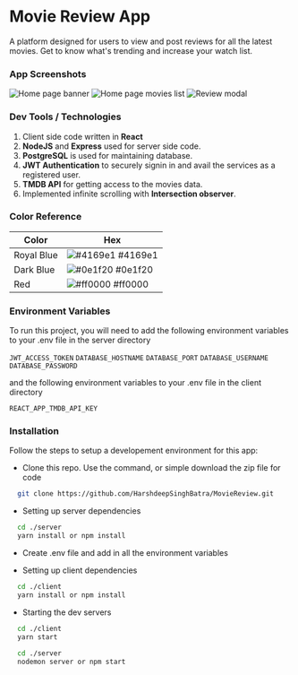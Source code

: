 # Movie Review App
A platform designed for users to view and post reviews for all the latest movies. Get to know what's trending and increase your watch list.

### App Screenshots

![Home page banner](https://firebasestorage.googleapis.com/v0/b/moviereviewapp-57bd9.appspot.com/o/HomePageBanner.png?alt=media&token=25f3df44-a4e9-4e56-897f-0fab52f17f92)
![Home page movies list](https://firebasestorage.googleapis.com/v0/b/moviereviewapp-57bd9.appspot.com/o/MoviesList.png?alt=media&token=9534955e-1e49-4b91-a1d2-b1f068403727)
![Review modal](https://firebasestorage.googleapis.com/v0/b/moviereviewapp-57bd9.appspot.com/o/ReviewModal.png?alt=media&token=e1ac4c7c-dbbf-4344-9248-fd99ef59022a)

### Dev Tools / Technologies
1. Client side code written in **React**
2. **NodeJS** and **Express** used for server side code.
3. **PostgreSQL** is used for maintaining database.
4. **JWT Authentication** to securely signin in and avail the services as a registered user.
5. **TMDB API** for getting access to the movies data.
6. Implemented infinite scrolling with **Intersection observer**.

### Color Reference
| Color             | Hex                                                                |
| ----------------- | ------------------------------------------------------------------ |
| Royal Blue | ![#4169e1](https://via.placeholder.com/10/4169e1?text=+) #4169e1 |
| Dark Blue | ![#0e1f20](https://via.placeholder.com/10/0e1f20?text=+) #0e1f20 |
| Red | ![#ff0000](https://via.placeholder.com/10/ff0000?text=+) #ff0000 |

### Environment Variables
To run this project, you will need to add the following environment variables to your .env file in the server directory

`JWT_ACCESS_TOKEN`
`DATABASE_HOSTNAME`
`DATABASE_PORT`
`DATABASE_USERNAME`
`DATABASE_PASSWORD`

and the following environment variables to your .env file in the client directory

`REACT_APP_TMDB_API_KEY`

### Installation

Follow the steps to setup a developement environment for this app:

- Clone this repo. Use the command, or simple download the zip file for code
```bash
  git clone https://github.com/HarshdeepSinghBatra/MovieReview.git
```

- Setting up server dependencies
```bash
  cd ./server
  yarn install or npm install
```

- Create .env file and add in all the environment variables

- Setting up client dependencies
```bash
  cd ./client
  yarn install or npm install
```

- Starting the dev servers
```bash
  cd ./client
  yarn start
  
  cd ./server
  nodemon server or npm start
